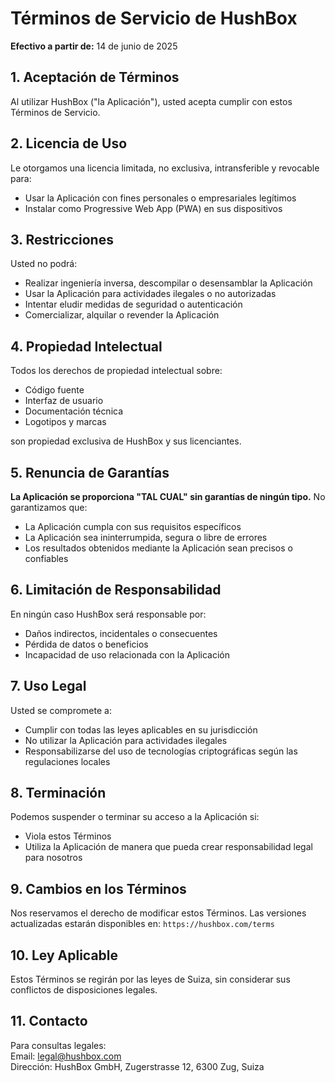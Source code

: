 # Términos de Servicio de HushBox

**Efectivo a partir de:** 14 de junio de 2025

## 1. Aceptación de Términos

Al utilizar HushBox ("la Aplicación"), usted acepta cumplir con estos Términos de Servicio.

## 2. Licencia de Uso

Le otorgamos una licencia limitada, no exclusiva, intransferible y revocable para:
- Usar la Aplicación con fines personales o empresariales legítimos
- Instalar como Progressive Web App (PWA) en sus dispositivos

## 3. Restricciones

Usted no podrá:
- Realizar ingeniería inversa, descompilar o desensamblar la Aplicación
- Usar la Aplicación para actividades ilegales o no autorizadas
- Intentar eludir medidas de seguridad o autenticación
- Comercializar, alquilar o revender la Aplicación

## 4. Propiedad Intelectual

Todos los derechos de propiedad intelectual sobre:
- Código fuente
- Interfaz de usuario
- Documentación técnica
- Logotipos y marcas

son propiedad exclusiva de HushBox y sus licenciantes.

## 5. Renuncia de Garantías

**La Aplicación se proporciona "TAL CUAL" sin garantías de ningún tipo.** No garantizamos que:
- La Aplicación cumpla con sus requisitos específicos
- La Aplicación sea ininterrumpida, segura o libre de errores
- Los resultados obtenidos mediante la Aplicación sean precisos o confiables

## 6. Limitación de Responsabilidad

En ningún caso HushBox será responsable por:
- Daños indirectos, incidentales o consecuentes
- Pérdida de datos o beneficios
- Incapacidad de uso relacionada con la Aplicación

## 7. Uso Legal

Usted se compromete a:
- Cumplir con todas las leyes aplicables en su jurisdicción
- No utilizar la Aplicación para actividades ilegales
- Responsabilizarse del uso de tecnologías criptográficas según las regulaciones locales

## 8. Terminación

Podemos suspender o terminar su acceso a la Aplicación si:
- Viola estos Términos
- Utiliza la Aplicación de manera que pueda crear responsabilidad legal para nosotros

## 9. Cambios en los Términos

Nos reservamos el derecho de modificar estos Términos. Las versiones actualizadas estarán disponibles en:
`https://hushbox.com/terms`

## 10. Ley Aplicable

Estos Términos se regirán por las leyes de Suiza, sin considerar sus conflictos de disposiciones legales.

## 11. Contacto

Para consultas legales:  
Email: legal@hushbox.com  
Dirección: HushBox GmbH, Zugerstrasse 12, 6300 Zug, Suiza
